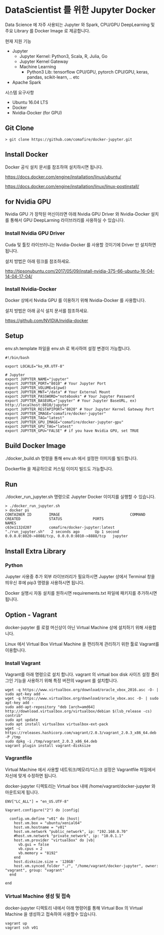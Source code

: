 # DataScientist 를 위한 Jupyter Docker

Data Science 에 자주 사용되는 Jupyter 와 Spark, CPU/GPU DeepLearning 및 주요 Library 를 Docker Image 로 제공합니다.

현재 지원 기능
* Jupyter
  * Jupyter Kernel: Python3, Scala, R, Julia, Go
  * Jupyter Kernel Gateway
  * Machine Learning
    * Python3 Lib: tensorflow CPU/GPU, pytorch CPU/GPU, keras, pandas, scikit-learn, .. etc
* Apache Spark

시스템 요구사항
* Ubuntu 16.04 LTS
* Docker
* Nvidia-Docker (for GPU)

## Git Clone

```
> git clone https://github.com/comafire/docker-jupyter.git
```

## Install Docker

Docker 공식 설치 문서를 참조하여 설치하시면 됩니다.

https://docs.docker.com/engine/installation/linux/ubuntu/

https://docs.docker.com/engine/installation/linux/linux-postinstall/


## for Nvidia GPU

Nvidia GPU 가 장착된 머신이라면 아래 Nvidia GPU Driver 와 Nvidia-Docker 설치를 통해서 GPU DeepLarning 라이브러리를 사용하실 수 있습니다.

### Install Nvidia GPU Driver

Cuda 및 툴킷 라이브러니는 Nvidia-Docker 를 사용할 것이기에 Driver 만 설치하면 됩니다.

설치 방법은 아래 링크를 참조하세요.

http://tipsonubuntu.com/2017/05/09/install-nvidia-375-66-ubuntu-16-04-14-04-17-04/

### Install Nvidia-Docker

Docker 상에서 Nvidia GPU 를 이용하기 위해 Nvidia-Docker 를 사용합니다.

설치 방법은 아래 공식 설치 문서를 참조하세요.

https://github.com/NVIDIA/nvidia-docker

## Setup

env.sh.template 파일을 env.sh 로 복사하여 설정 변경이 가능합니다.

```
#!/bin/bash

export LOCALE="ko_KR.UTF-8"

# Jupyter
export JUPYTER_NAME="jupyter"
export JUPYTER_PORT="8010" # Your Jupyter Port
export JUPYTER_VOLUME=$(pwd)
export JUPYTER_MNT="/data" # Your External Mount
export JUPYTER_PASSWORD="notebooks" # Your Jupyter Password
export JUPYTER_BASEURL="jupyter" # Your Jupyter BaseURL, ex) http://localhost:8010/jupyter
export JUPYTER_RESTAPIPORT="8020" # Your Jupyter Kernel Gateway Port
export JUPYTER_IMAGE="comafire/docker-jupyter"
export JUPYTER_TAG="latest"
export JUPYTER_GPU_IMAGE="comafire/docker-jupyter-gpu"
export JUPYTER_GPU_TAG="latest"
export JUPYTER_GPU="FALSE" # if you have Nvidia GPU, set TRUE
```

## Build Docker Image

./docker_build.sh 명령을 통해 env.sh 에서 설정한 이미지를 빌드합니다.

Dockerfile 을 제공하므로 커스텀 이미지 빌드도 가능합니다.

## Run

./docker_run_jupyter.sh 명령으로 Jupyter Docker 이미지를 실행할 수 있습니다.

```
> ./docker_run_jupyter.sh
> docker ps
CONTAINER ID        IMAGE                                COMMAND              CREATED             STATUS              PORTS                                            NAMES
c63e1132d207        comafire/docker-jupyter:latest       "./run_jupyter.sh"   2 seconds ago       Up 1 second         0.0.0.0:8020->8088/tcp, 0.0.0.0:8010->8888/tcp   jupyter
```

## Install Extra Library

### Python

Jupyter 사용중 추가 외부 라이브러리가 필요하시면 Jupyter 상에서 Terminal 창을 띄우신 후에 pip3 명령을 사용하시면 됩니다.

Docker 실행시 자동 설치를 원하시면 requirements.txt 파일에 패키지를 추가하시면 됩니다.

## Option - Vagrant

docker-jupyter 를 로컬 머신상이 아닌 Virtual Machine 상에 설치하기 위해 사용합니다.

Linux 에서 Virtual Box Virtual Machine 을 편리하게 관리하기 위한 툴로 Vagrant를 이용합니다.

### Install Vagrant

Vagrant를 아래 명령으로 설치 합니다. vagrant 의 virtual box disk 사이즈 설정 플러그인 기능을 사용하기 위해 특정 버전의 vagrant 를 설치합니다.

```
wget -q https://www.virtualbox.org/download/oracle_vbox_2016.asc -O- | sudo apt-key add -
wget -q https://www.virtualbox.org/download/oracle_vbox.asc -O- | sudo apt-key add -
sudo add-apt-repository "deb [arch=amd64] http://download.virtualbox.org/virtualbox/debian $(lsb_release -cs) contrib"
sudo apt update
sudo apt install virtualbox virtualbox-ext-pack
wget -c https://releases.hashicorp.com/vagrant/2.0.3/vagrant_2.0.3_x86_64.deb -P /tmp
sudo dpkg -i /tmp/vagrant_2.0.3_x86_64.deb
vagrant plugin install vagrant-disksize
```

### Vagrantfile

Virtual Machine 에서 사용할 네트워크/메모리/디스크 설정은 Vagrantfile 파일에서 자신에 맞게 수정하면 됩니다.

docker-jupyter 디렉토리는 Virtual box 내에 /home/vagrant/docker-jupyter 와 마운트되게 됩니다.

```
ENV["LC_ALL"] = "en_US.UTF-8"

Vagrant.configure("2") do |config|

  config.vm.define "v01" do |host|
    host.vm.box = "ubuntu/xenial64"
    host.vm.hostname = "v01"
    host.vm.network "public_network", ip: "192.168.0.70"
    #host.vm.network "private_network", ip: "10.0.1.1"
    host.vm.provider "virtualbox" do |vb|
      vb.gui = false
      vb.cpus = 2
      vb.memory = "8192"
    end
    host.disksize.size = '128GB'
    host.vm.synced_folder "./", "/home/vagrant/docker-jupyter", owner: "vagrant", group: "vagrant"
  end

end
```

### Virtual Machine 생성 및 접속

docker-jupyter 디렉토리 내에서 아래 명령어를 통해 Virtual Box 의 Virtual Machine 을 생성하고 접속하여 사용할수 있습니다.

```
vagrant up
vagrant ssh v01
```
